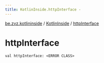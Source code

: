 ```yaml
---
title: KotlinInside.httpInterface - 
---
```


[be.zvz.kotlininside](../index.html) / [KotlinInside](index.html) / [httpInterface](./http-interface.html)

# httpInterface

`val httpInterface: <ERROR CLASS>`